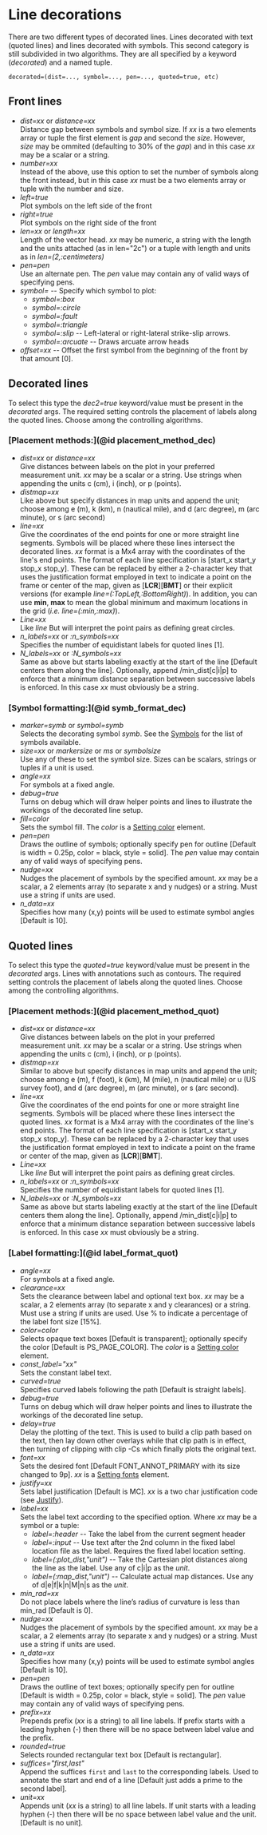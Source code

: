 # Line decorations

There are two different types of decorated lines. Lines decorated with text (quoted lines) and lines decorated
with symbols. This second category is still subdivided in two algorithms. They are all specified by a keyword
(*decorated*) and a named tuple.

    decorated=(dist=..., symbol=..., pen=..., quoted=true, etc)

## Front lines

- *dist=xx* or *distance=xx*\
   Distance gap between symbols and symbol size. If *xx* is a two elements
   array or tuple the first element is *gap* and second the *size*. However, *size* may be ommited
   (defaulting to 30% of the *gap*) and in this case *xx* may be a scalar or a string.
- *number=xx*\
   Instead of the above, use this option to set the number of symbols along the front instead,
   but in this case *xx* must be a two elements array or tuple with the number and size.
- *left=true*\
   Plot symbols on the left side of the front
- *right=true*\
   Plot symbols on the right side of the front
- *len=xx* or *length=xx*\
   Length of the vector head. *xx* may be numeric, a string with the length
   and the units attached (as in len="2c") or a tuple with length and units as in *len=(2,:centimeters)*
- *pen=pen*\
   Use an alternate pen. The *pen* value may contain any of valid ways of specifying pens.
- *symbol=* -- Specify which symbol to plot:
  - *symbol=:box*
  - *symbol=:circle*
  - *symbol=:fault*
  - *symbol=:triangle*
  - *symbol=:slip*  -- Left-lateral or right-lateral strike-slip arrows.
  - *symbol=:arcuate*  -- Draws arcuate arrow heads
- *offset=xx* -- Offset the first symbol from the beginning of the front by that amount [0].

## Decorated lines

To select this type the *dec2=true* keyword/value must be present in the *decorated* args.
The required setting controls the placement of labels along the quoted lines. Choose among the controlling
algorithms.

### [Placement methods:](@id placement_method_dec)

- *dist=xx* or *distance=xx*\
   Give distances between labels on the plot in your preferred measurement unit.
  *xx* may be a scalar or a string. Use strings when appending the units c (cm), i (inch), or p (points).
- *distmap=xx*\
   Like above but specify distances in map units and append the unit; choose among e (m),
   k (km), n (nautical mile), and d (arc degree), m (arc minute), or s (arc second)
- *line=xx*\
   Give the coordinates of the end points for one or more straight line segments.
   Symbols will be placed where these lines intersect the decorated lines. *xx* format is a Mx4 array
   with the coordinates of the line's end points. The format of each line specification is
   [start_x start_y stop_x stop_y]. These can be replaced by either a 2-character key that uses the justification
   format employed in text to indicate a point on the frame or center of the map, given as [**LCR**][**BMT**] or
   their explicit versions (for example *line=(:TopLeft,:BottomRight)*). In addition, you can use **min**, **max**
   to mean the global minimum and maximum locations in the grid (*i.e. line=(:min,:max)*).
- *Line=xx*\
   Like *line* But will interpret the point pairs as defining great circles.
- *n_labels=xx* or *:n_symbols=xx*\
   Specifies the number of equidistant labels for quoted lines [1].
- *N_labels=xx* or *:N_symbols=xx*\
   Same as above but starts labeling exactly at the start of the line
   [Default centers them along the line]. Optionally, append /min_dist[c|i|p] to enforce that a minimum distance
   separation between successive labels is enforced. In this case *xx* must obviously be a string.

### [Symbol formatting:](@id symb_format_dec)

- *marker=symb* or *symbol=symb*\
   Selects the decorating symbol *symb*. See the [Symbols](@ref) for the list of symbols available.
- *size=xx* or *markersize* or *ms* or *symbolsize*\
   Use any of these to set the symbol size. Sizes can be scalars, strings or tuples if a unit is used.
- *angle=xx*\
   For symbols at a fixed angle.
- *debug=true*\
   Turns on debug which will draw helper points and lines to illustrate the workings
   of the decorated line setup.
- *fill=color*\
   Sets the symbol fill. The *color* is a [Setting color](@ref) element.
- *pen=pen*\
   Draws the outline of symbols; optionally specify pen for outline [Default is width = 0.25p,
   color = black, style = solid]. The *pen* value may contain any of valid ways of specifying pens.
- *nudge=xx*\
   Nudges the placement of symbols by the specified amount. *xx* may be a scalar, a 2 elements
   array (to separate x and y nudges) or a string. Must use a string if units are used.
- *n_data=xx*\
   Specifies how many (x,y) points will be used to estimate symbol angles [Default is 10].

## Quoted lines

To select this type the *quoted=true* keyword/value must be present in the *decorated* args.
Lines with annotations such as contours. The required setting controls the placement of labels along the quoted
lines. Choose among the controlling algorithms.

### [Placement methods:](@id placement_method_quot)

- *dist=xx* or *distance=xx*\
   Give distances between labels on the plot in your preferred measurement unit.
  *xx* may be a scalar or a string. Use strings when appending the units c (cm), i (inch), or p (points).
- *distmap=xx*\
   Similar to above but specify distances in map units and append the unit; choose among e (m),
   f (foot), k (km), M (mile), n (nautical mile) or u (US survey foot), and d (arc degree), m (arc minute),
   or s (arc second).
- *line=xx*\
   Give the coordinates of the end points for one or more straight line segments.
   Symbols will be placed where these lines intersect the quoted lines. *xx* format is a Mx4 array
   with the coordinates of the line's end points. The format of each line specification is
   [start_x start_y stop_x stop_y]. These can be replaced by a 2-character key that uses the justification
   format employed in text to indicate a point on the frame or center of the map, given as [**LCR**][**BMT**].
- *Line=xx*\
   Like *line* But will interpret the point pairs as defining great circles.
- *n_labels=xx* or *:n_symbols=xx*\
   Specifies the number of equidistant labels for quoted lines [1].
- *N_labels=xx* or *:N_symbols=xx*\
   Same as above but starts labeling exactly at the start of the line
   [Default centers them along the line]. Optionally, append /min_dist[c|i|p] to enforce that a minimum distance
   separation between successive labels is enforced. In this case *xx* must obviously be a string.

### [Label formatting:](@id label_format_quot)

- *angle=xx*\
   For symbols at a fixed angle.
- *clearance=xx*\
   Sets the clearance between label and optional text box. *xx* may be a scalar, a 2 elements
   array (to separate x and y clearances) or a string. Must use a string if units are used. Use % to indicate
   a percentage of the label font size [15%].
- *color=color*\
   Selects opaque text boxes [Default is transparent]; optionally specify the color [Default is PS\_PAGE\_COLOR].
   The *color* is a [Setting color](@ref) element.
- *const_label="xx"*\
   Sets the constant label text.
- *curved=true*\
   Specifies curved labels following the path [Default is straight labels].
- *debug=true*\
   Turns on debug which will draw helper points and lines to illustrate the workings
   of the decorated line setup.
- *delay=true*\
   Delay the plotting of the text. This is used to build a clip path based on the text, then lay
   down other overlays while that clip path is in effect, then turning of clipping with clip -Cs which
   finally plots the original text.
- *font=xx*\
   Sets the desired font [Default FONT_ANNOT_PRIMARY with its size changed to 9p]. *xx* is a
   [Setting fonts](@ref) element.
- *justify=xx*\
   Sets label justification [Default is MC]. *xx* is a two char justification code (see [Justify](@ref)).
- *label=xx*\
  Sets the label text according to the specified option. Where *xx* may be a symbol or a tuple:
  - *label=:header*  -- Take the label from the current segment header
  - *label=:input*   -- Use text after the 2nd column in the fixed label location file as the label.
     Requires the fixed label location setting.
  - *label=(:plot_dist,"unit")*  -- Take the Cartesian plot distances along the line as the label.
     Use any of c|i|p as the *unit*.
  - *label=(:map_dist,"unit")* --  Calculate actual map distances. Use any of d|e|f|k|n|M|n|s as the *unit*.
- *min_rad=xx*\
   Do not place labels where the line’s radius of curvature is less than min_rad [Default is 0]. 
- *nudge=xx*\
   Nudges the placement of symbols by the specified amount. *xx* may be a scalar, a 2 elements
   array (to separate x and y nudges) or a string. Must use a string if units are used.
- *n_data=xx*\
   Specifies how many (x,y) points will be used to estimate symbol angles [Default is 10].
- *pen=pen*\
   Draws the outline of text boxes; optionally specify pen for outline
   [Default is width = 0.25p, color = black, style = solid]. The *pen* value may contain any of valid ways
   of specifying pens.
- *prefix=xx*\
   Prepends prefix (*xx* is a string) to all line labels. If prefix starts with a leading hyphen
   (-) then there will be no space between label value and the prefix.
- *rounded=true*\
   Selects rounded rectangular text box [Default is rectangular].
- *suffices="first,last"*\
   Append the suffices `first` and `last` to the corresponding labels. Used to
   annotate the start and end of a line [Default just adds a prime to the second label].
- *unit=xx*\
   Appends unit (*xx* is a string) to all line labels. If unit starts with a leading hyphen (-)
   then there will be no space between label value and the unit. [Default is no unit]. 
